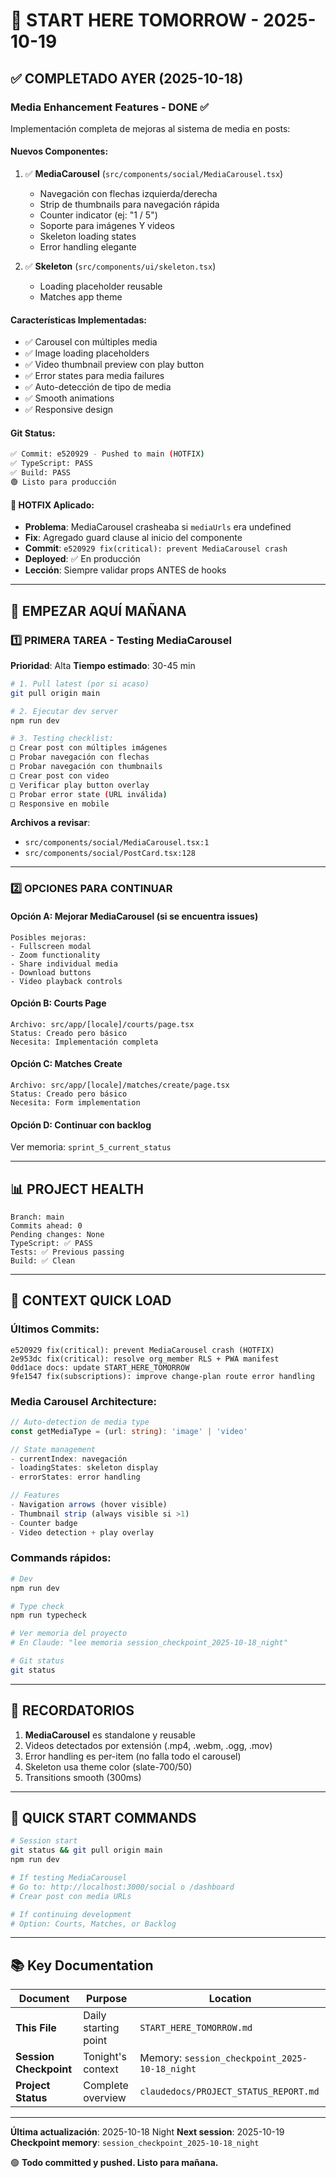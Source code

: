 # 🚀 START HERE TOMORROW - 2025-10-19

## ✅ COMPLETADO AYER (2025-10-18)

### Media Enhancement Features - DONE ✅
Implementación completa de mejoras al sistema de media en posts:

#### Nuevos Componentes:
1. ✅ **MediaCarousel** (`src/components/social/MediaCarousel.tsx`)
   - Navegación con flechas izquierda/derecha
   - Strip de thumbnails para navegación rápida
   - Counter indicator (ej: "1 / 5")
   - Soporte para imágenes Y videos
   - Skeleton loading states
   - Error handling elegante

2. ✅ **Skeleton** (`src/components/ui/skeleton.tsx`)
   - Loading placeholder reusable
   - Matches app theme

#### Características Implementadas:
- ✅ Carousel con múltiples media
- ✅ Image loading placeholders
- ✅ Video thumbnail preview con play button
- ✅ Error states para media failures
- ✅ Auto-detección de tipo de media
- ✅ Smooth animations
- ✅ Responsive design

#### Git Status:
```bash
✅ Commit: e520929 - Pushed to main (HOTFIX)
✅ TypeScript: PASS
✅ Build: PASS
🟢 Listo para producción
```

#### 🚨 HOTFIX Aplicado:
- **Problema**: MediaCarousel crasheaba si `mediaUrls` era undefined
- **Fix**: Agregado guard clause al inicio del componente
- **Commit**: `e520929 fix(critical): prevent MediaCarousel crash`
- **Deployed**: ✅ En producción
- **Lección**: Siempre validar props ANTES de hooks

---

## 🎯 EMPEZAR AQUÍ MAÑANA

### 1️⃣ PRIMERA TAREA - Testing MediaCarousel
**Prioridad**: Alta
**Tiempo estimado**: 30-45 min

```bash
# 1. Pull latest (por si acaso)
git pull origin main

# 2. Ejecutar dev server
npm run dev

# 3. Testing checklist:
□ Crear post con múltiples imágenes
□ Probar navegación con flechas
□ Probar navegación con thumbnails
□ Crear post con video
□ Verificar play button overlay
□ Probar error state (URL inválida)
□ Responsive en mobile
```

**Archivos a revisar**:
- `src/components/social/MediaCarousel.tsx:1`
- `src/components/social/PostCard.tsx:128`

---

### 2️⃣ OPCIONES PARA CONTINUAR

#### Opción A: Mejorar MediaCarousel (si se encuentra issues)
```
Posibles mejoras:
- Fullscreen modal
- Zoom functionality
- Share individual media
- Download buttons
- Video playback controls
```

#### Opción B: Courts Page
```
Archivo: src/app/[locale]/courts/page.tsx
Status: Creado pero básico
Necesita: Implementación completa
```

#### Opción C: Matches Create
```
Archivo: src/app/[locale]/matches/create/page.tsx
Status: Creado pero básico
Necesita: Form implementation
```

#### Opción D: Continuar con backlog
Ver memoria: `sprint_5_current_status`

---

## 📊 PROJECT HEALTH

```
Branch: main
Commits ahead: 0
Pending changes: None
TypeScript: ✅ PASS
Tests: ✅ Previous passing
Build: ✅ Clean
```

---

## 🧠 CONTEXT QUICK LOAD

### Últimos Commits:
```
e520929 fix(critical): prevent MediaCarousel crash (HOTFIX)
2e953dc fix(critical): resolve org_member RLS + PWA manifest
0dd1ace docs: update START_HERE_TOMORROW
9fe1547 fix(subscriptions): improve change-plan route error handling
```

### Media Carousel Architecture:
```typescript
// Auto-detection de media type
const getMediaType = (url: string): 'image' | 'video'

// State management
- currentIndex: navegación
- loadingStates: skeleton display
- errorStates: error handling

// Features
- Navigation arrows (hover visible)
- Thumbnail strip (always visible si >1)
- Counter badge
- Video detection + play overlay
```

### Commands rápidos:
```bash
# Dev
npm run dev

# Type check
npm run typecheck

# Ver memoria del proyecto
# En Claude: "lee memoria session_checkpoint_2025-10-18_night"

# Git status
git status
```

---

## 💭 RECORDATORIOS

1. **MediaCarousel** es standalone y reusable
2. Videos detectados por extensión (.mp4, .webm, .ogg, .mov)
3. Error handling es per-item (no falla todo el carousel)
4. Skeleton usa theme color (slate-700/50)
5. Transitions smooth (300ms)

---

## 🚀 QUICK START COMMANDS

```bash
# Session start
git status && git pull origin main
npm run dev

# If testing MediaCarousel
# Go to: http://localhost:3000/social o /dashboard
# Crear post con media URLs

# If continuing development
# Option: Courts, Matches, or Backlog
```

---

## 📚 Key Documentation

| Document | Purpose | Location |
|----------|---------|----------|
| **This File** | Daily starting point | `START_HERE_TOMORROW.md` |
| **Session Checkpoint** | Tonight's context | Memory: `session_checkpoint_2025-10-18_night` |
| **Project Status** | Complete overview | `claudedocs/PROJECT_STATUS_REPORT.md` |

---

**Última actualización**: 2025-10-18 Night
**Next session**: 2025-10-19
**Checkpoint memory**: `session_checkpoint_2025-10-18_night`

🟢 **Todo committed y pushed. Listo para mañana.**
